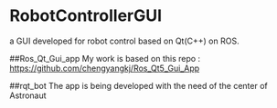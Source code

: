# RobotControllerGUI
a GUI developed for robot control based on Qt(C++) on ROS.

##Ros_Qt_Gui_app
My work is based on this repo : https://github.com/chengyangkj/Ros_Qt5_Gui_App

##rqt_bot
The app is being developed with the need of the center of Astronaut
